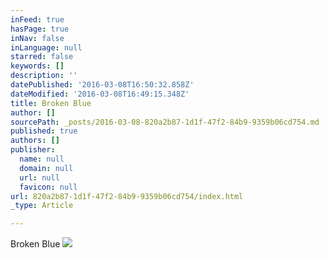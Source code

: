 ```yaml
---
inFeed: true
hasPage: true
inNav: false
inLanguage: null
starred: false
keywords: []
description: ''
datePublished: '2016-03-08T16:50:32.858Z'
dateModified: '2016-03-08T16:49:15.348Z'
title: Broken Blue
author: []
sourcePath: _posts/2016-03-08-820a2b87-1d1f-47f2-84b9-9359b06cd754.md
published: true
authors: []
publisher:
  name: null
  domain: null
  url: null
  favicon: null
url: 820a2b87-1d1f-47f2-84b9-9359b06cd754/index.html
_type: Article

---
```

Broken Blue
![](https://the-grid-user-content.s3-us-west-2.amazonaws.com/7103c0d3-6647-4fe9-85a9-be91bbeff5b8.jpg)